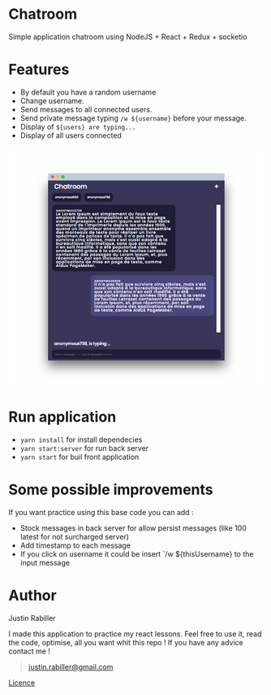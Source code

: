 # Chatroom

Simple application chatroom using NodeJS + React + Redux + socketio

# Features

* By default you have a random username
* Change username.
* Send messages to all connected users.
* Send private message typing `/w ${username}` before your message.
* Display of `${users} are typing...`
* Display of all users connected

![resultat](docs/screen.png)

# Run application

* `yarn install` for install dependecies
* `yarn start:server` for run back server
* `yarn start` for buil front application

# Some possible improvements

If you want practice using this base code you can add :

* Stock messages in back server for allow persist messages (like 100 latest for not surcharged server)
* Add timestamp to each message
* If you click on username it could be insert `/w ${thisUsername} to the input message

# Author

Justin Rabiller

I made this application to practice my react lessons. Feel free to use it, read the code, optimise, all you want whit this repo ! If you have any advice contact me !

> justin.rabiller@gmail.com

[Licence](LICENSE)